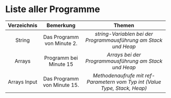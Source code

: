 # Liste aller Programme

|Verzeichnis|Bemerkung|Themen|
|:---:|:---:|:---:|
|String|Das Programm von Minute 2.|*string-Variablen bei der Programmausführung am Stack und Heap*|
|Arrays|Programm bei Minute 15|*Arrays bei der Programmausführung am Stack und Heap*|
|Arrays Input|Das Programm von Minute 15.|*Methodenaufrufe mit ref-Parametern vom Typ int (Value Type, Stack, Heap)*|
